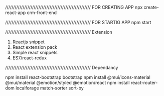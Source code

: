 
//////////////////////////////////////////////////////
FOR CREATING APP
npx create-react-app crm-front-end

//////////////////////////////////////////////////////
FOR STARTIG APP
npm start

//////////////////////////////////////////////////////
Extension

1. Reactjs snippet
2. React extension pack
3. Simple react snippets
4. ES7/react-redux

//////////////////////////////////////////////////////
Dependancy

npm install react-bootstrap bootstrap
npm install @mui/icons-material @mui/material @emotion/styled @emotion/react
npm install react-router-dom localforage match-sorter sort-by

